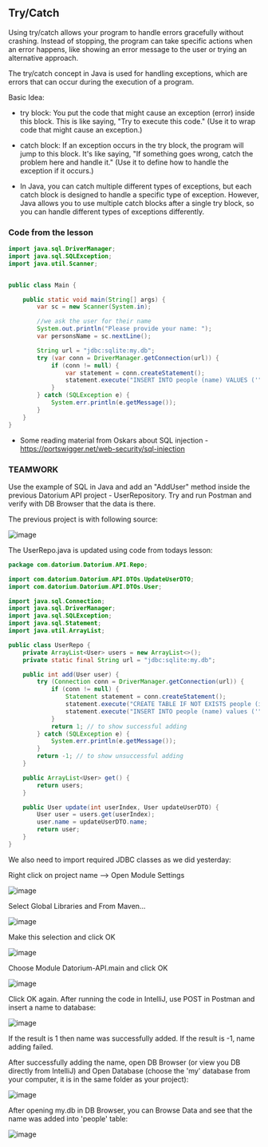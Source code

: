## Try/Catch

Using try/catch allows your program to handle errors gracefully without crashing. 
Instead of stopping, the program can take specific actions when an error happens, like showing an error message to the user or trying an alternative approach.

The try/catch concept in Java is used for handling exceptions, which are errors that can occur during the execution of a program.

Basic Idea:
* try block: You put the code that might cause an exception (error) inside this block. This is like saying, "Try to execute this code."
(Use it to wrap code that might cause an exception.)

* catch block: If an exception occurs in the try block, the program will jump to this block. It's like saying, "If something goes wrong, catch the problem here and handle it."
(Use it to define how to handle the exception if it occurs.)

* In Java, you can catch multiple different types of exceptions, but each catch block is designed to handle a specific type of exception. 
However, Java allows you to use multiple catch blocks after a single try block, so you can handle different types of exceptions differently.

### Code from the lesson 

```java
import java.sql.DriverManager;
import java.sql.SQLException;
import java.util.Scanner;


public class Main {

    public static void main(String[] args) {
        var sc = new Scanner(System.in);

        //we ask the user for their name
        System.out.println("Please provide your name: ");
        var personsName = sc.nextLine();

        String url = "jdbc:sqlite:my.db";
        try (var conn = DriverManager.getConnection(url)) {
            if (conn != null) {
                var statement = conn.createStatement();
                statement.execute("INSERT INTO people (name) VALUES ('" + personsName +"')");
            }
        } catch (SQLException e) {
            System.err.println(e.getMessage());
        }
    }
}
```

* Some reading material from Oskars about SQL injection - https://portswigger.net/web-security/sql-injection

### TEAMWORK ###

Use the example of SQL in Java and add an "AddUser" method inside the previous Datorium API project - UserRepository.
Try and run Postman and verify with DB Browser that the data is there. 

The previous project is with following source:

![image](https://github.com/user-attachments/assets/6e8f9334-4078-4310-bfd9-c1d8f6bdde28)

The UserRepo.java is updated using code from todays lesson:
```java
package com.datorium.Datorium.API.Repo;

import com.datorium.Datorium.API.DTOs.UpdateUserDTO;
import com.datorium.Datorium.API.DTOs.User;

import java.sql.Connection;
import java.sql.DriverManager;
import java.sql.SQLException;
import java.sql.Statement;
import java.util.ArrayList;

public class UserRepo {
    private ArrayList<User> users = new ArrayList<>();
    private static final String url = "jdbc:sqlite:my.db";

    public int add(User user) {
        try (Connection conn = DriverManager.getConnection(url)) {
            if (conn != null) {
                Statement statement = conn.createStatement();
                statement.execute("CREATE TABLE IF NOT EXISTS people (id INTEGER PRIMARY KEY AUTOINCREMENT, name varchar(20))");
                statement.execute("INSERT INTO people (name) values ('" + user.name + "')");
            }
            return 1; // to show successful adding
        } catch (SQLException e) {
            System.err.println(e.getMessage());
        }
        return -1; // to show unsuccessful adding
    }

    public ArrayList<User> get() {
        return users;
    }

    public User update(int userIndex, User updateUserDTO) {
        User user = users.get(userIndex);
        user.name = updateUserDTO.name;
        return user;
    }
}
```

We also need to import required JDBC classes as we did yesterday:

Right click on project name --> Open Module Settings

![image](https://github.com/user-attachments/assets/ed979b16-d2fb-46c7-af8a-8b857ddcebef)

Select Global Libraries and From Maven...

![image](https://github.com/user-attachments/assets/d1ca8648-77db-42e7-9b5e-954fa2701472)

Make this selection and click OK

![image](https://github.com/user-attachments/assets/cf0fe1cc-d665-4983-b27c-82b0241d9463)

Choose Module Datorium-API.main and click OK

![image](https://github.com/user-attachments/assets/ba334253-54e2-40ca-8a3c-b3da546c5134)

Click OK again.
After running the code in IntelliJ, use POST in Postman and insert a name to database:

![image](https://github.com/user-attachments/assets/51dbb998-864d-4c44-9d15-4bdeb1025aff)

If the result is 1 then name was successfully added. If the result is -1, name adding failed. 

After successfully adding the name, open DB Browser (or view you DB directly from IntelliJ) and Open Database (choose the 'my' database from your computer, it is in the same folder as your project):

![image](https://github.com/user-attachments/assets/4187af08-07aa-4d51-af5b-e73721234ce3)

After opening my.db in DB Browser, you can Browse Data and see that the name was added into 'people' table:

![image](https://github.com/user-attachments/assets/2062d344-33eb-4028-bdb4-140b54b79e98)

